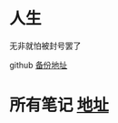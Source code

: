# 人生

无非就怕被封号罢了

github [备份地址](https://github.com/xushinongpin/learnku-2)

# 所有笔记 [地址](https://gitbook.ilvtian.vip/)



